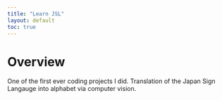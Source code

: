 ```yaml
---
title: "Learn JSL"     
layout: default          
toc: true                    
---
```



# Overview

One of the first ever coding projects I did. Translation of the Japan Sign Langauge into alphabet via computer vision.

